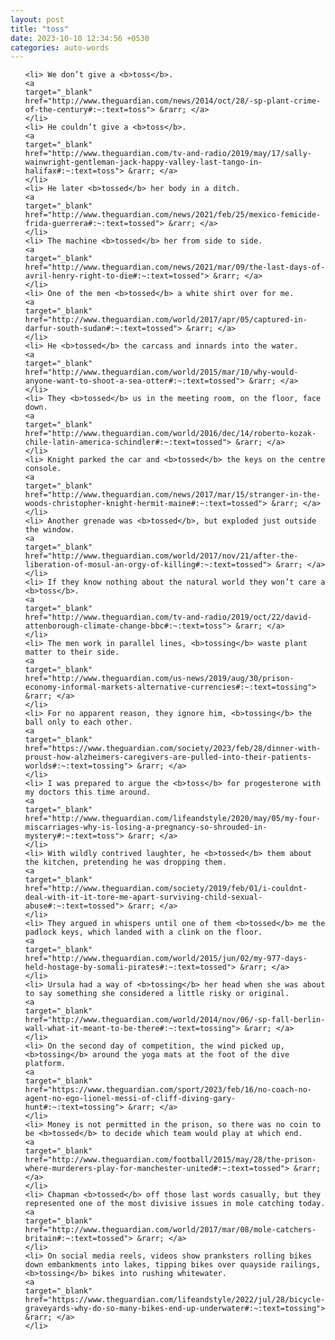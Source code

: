 ```yaml
---
layout: post
title: "toss"
date: 2023-10-10 12:34:56 +0530
categories: auto-words
---
```

<ol>

    <li> We don’t give a <b>toss</b>.
    <a 
    target="_blank" 
    href="http://www.theguardian.com/news/2014/oct/28/-sp-plant-crime-of-the-century#:~:text=toss"> &rarr; </a>
    </li>
    <li> He couldn’t give a <b>toss</b>.
    <a 
    target="_blank" 
    href="http://www.theguardian.com/tv-and-radio/2019/may/17/sally-wainwright-gentleman-jack-happy-valley-last-tango-in-halifax#:~:text=toss"> &rarr; </a>
    </li>
    <li> He later <b>tossed</b> her body in a ditch.
    <a 
    target="_blank" 
    href="http://www.theguardian.com/news/2021/feb/25/mexico-femicide-frida-guerrera#:~:text=tossed"> &rarr; </a>
    </li>
    <li> The machine <b>tossed</b> her from side to side.
    <a 
    target="_blank" 
    href="http://www.theguardian.com/news/2021/mar/09/the-last-days-of-avril-henry-right-to-die#:~:text=tossed"> &rarr; </a>
    </li>
    <li> One of the men <b>tossed</b> a white shirt over for me.
    <a 
    target="_blank" 
    href="http://www.theguardian.com/world/2017/apr/05/captured-in-darfur-south-sudan#:~:text=tossed"> &rarr; </a>
    </li>
    <li> He <b>tossed</b> the carcass and innards into the water.
    <a 
    target="_blank" 
    href="http://www.theguardian.com/world/2015/mar/10/why-would-anyone-want-to-shoot-a-sea-otter#:~:text=tossed"> &rarr; </a>
    </li>
    <li> They <b>tossed</b> us in the meeting room, on the floor, face down.
    <a 
    target="_blank" 
    href="http://www.theguardian.com/world/2016/dec/14/roberto-kozak-chile-latin-america-schindler#:~:text=tossed"> &rarr; </a>
    </li>
    <li> Knight parked the car and <b>tossed</b> the keys on the centre console.
    <a 
    target="_blank" 
    href="http://www.theguardian.com/news/2017/mar/15/stranger-in-the-woods-christopher-knight-hermit-maine#:~:text=tossed"> &rarr; </a>
    </li>
    <li> Another grenade was <b>tossed</b>, but exploded just outside the window.
    <a 
    target="_blank" 
    href="http://www.theguardian.com/world/2017/nov/21/after-the-liberation-of-mosul-an-orgy-of-killing#:~:text=tossed"> &rarr; </a>
    </li>
    <li> If they know nothing about the natural world they won’t care a <b>toss</b>.
    <a 
    target="_blank" 
    href="http://www.theguardian.com/tv-and-radio/2019/oct/22/david-attenborough-climate-change-bbc#:~:text=toss"> &rarr; </a>
    </li>
    <li> The men work in parallel lines, <b>tossing</b> waste plant matter to their side.
    <a 
    target="_blank" 
    href="http://www.theguardian.com/us-news/2019/aug/30/prison-economy-informal-markets-alternative-currencies#:~:text=tossing"> &rarr; </a>
    </li>
    <li> For no apparent reason, they ignore him, <b>tossing</b> the ball only to each other.
    <a 
    target="_blank" 
    href="https://www.theguardian.com/society/2023/feb/28/dinner-with-proust-how-alzheimers-caregivers-are-pulled-into-their-patients-worlds#:~:text=tossing"> &rarr; </a>
    </li>
    <li> I was prepared to argue the <b>toss</b> for progesterone with my doctors this time around.
    <a 
    target="_blank" 
    href="http://www.theguardian.com/lifeandstyle/2020/may/05/my-four-miscarriages-why-is-losing-a-pregnancy-so-shrouded-in-mystery#:~:text=toss"> &rarr; </a>
    </li>
    <li> With wildly contrived laughter, he <b>tossed</b> them about the kitchen, pretending he was dropping them.
    <a 
    target="_blank" 
    href="http://www.theguardian.com/society/2019/feb/01/i-couldnt-deal-with-it-it-tore-me-apart-surviving-child-sexual-abuse#:~:text=tossed"> &rarr; </a>
    </li>
    <li> They argued in whispers until one of them <b>tossed</b> me the padlock keys, which landed with a clink on the floor.
    <a 
    target="_blank" 
    href="http://www.theguardian.com/world/2015/jun/02/my-977-days-held-hostage-by-somali-pirates#:~:text=tossed"> &rarr; </a>
    </li>
    <li> Ursula had a way of <b>tossing</b> her head when she was about to say something she considered a little risky or original.
    <a 
    target="_blank" 
    href="http://www.theguardian.com/world/2014/nov/06/-sp-fall-berlin-wall-what-it-meant-to-be-there#:~:text=tossing"> &rarr; </a>
    </li>
    <li> On the second day of competition, the wind picked up, <b>tossing</b> around the yoga mats at the foot of the dive platform.
    <a 
    target="_blank" 
    href="https://www.theguardian.com/sport/2023/feb/16/no-coach-no-agent-no-ego-lionel-messi-of-cliff-diving-gary-hunt#:~:text=tossing"> &rarr; </a>
    </li>
    <li> Money is not permitted in the prison, so there was no coin to be <b>tossed</b> to decide which team would play at which end.
    <a 
    target="_blank" 
    href="http://www.theguardian.com/football/2015/may/28/the-prison-where-murderers-play-for-manchester-united#:~:text=tossed"> &rarr; </a>
    </li>
    <li> Chapman <b>tossed</b> off those last words casually, but they represented one of the most divisive issues in mole catching today.
    <a 
    target="_blank" 
    href="http://www.theguardian.com/world/2017/mar/08/mole-catchers-britain#:~:text=tossed"> &rarr; </a>
    </li>
    <li> On social media reels, videos show pranksters rolling bikes down embankments into lakes, tipping bikes over quayside railings, <b>tossing</b> bikes into rushing whitewater.
    <a 
    target="_blank" 
    href="https://www.theguardian.com/lifeandstyle/2022/jul/28/bicycle-graveyards-why-do-so-many-bikes-end-up-underwater#:~:text=tossing"> &rarr; </a>
    </li>